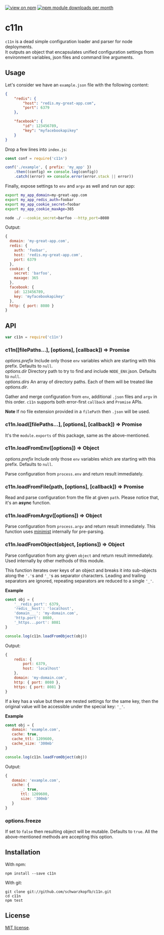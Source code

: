 [![view on npm](http://img.shields.io/npm/v/c11n.svg)](https://www.npmjs.com/package/c11n)
[![npm module downloads per month](http://img.shields.io/npm/dm/c11n.svg)](https://www.npmjs.com/package/c11n)

# c11n

`c11n` is a dead simple configuration loader and parser for node deployments.  
It outputs an object that encapsulates unified configuration settings from 
environment variables, json files and command line arguments.

## Usage

Let's consider we have an `example.json` file with the following content:

```json
{
    "redis": { 
        "host": "redis.my-great-app.com",
        "port": 6379
    },

    "facebook": {
        "id": 123456789,
        "key": "myfacebookapikey"
    } 
}
```

Drop a few lines into `index.js`:

```js
const conf = require('c11n')

conf('./example', { prefix: 'my_app' })
    .then((config) => console.log(config))
    .catch((error) => console.error(error.stack || error))
```

Finally, expose settings to `env` and `argv` as well and run our app:

```bash
export my_app_domain=my-great-app.com
export my_app_redis_auth=foobar
export my_app_cookie_secret=foobar
export my_app_cookie_maxAge=365

node ./ --cookie_secret=barfoo --http_port=8080
```

Output:

```js
{ 
  domain: 'my-great-app.com',
  redis: { 
    auth: 'foobar', 
    host: 'redis.my-great-app.com', 
    port: 6379 
  },
  cookie: { 
    secret: 'barfoo', 
    maxage: 365 
  },
  facebook: { 
    id: 123456789, 
    key: 'myfacebookapikey' 
  },
  http: { port: 8080 } 
}

```

## API

```js
var c11n = require('c11n')
```

### c11n([filePaths...], [options], [callback]) ⇒ Promise

_options.prefix_ Include only those `env` variables which are starting with this prefix. Defaults to `null`.<br> 
_options.dir_ Directory path to try to find and include `NODE_ENV`.json. Defaults to `null`.<br>
_options.dirs_ An array of directory paths. Each of them will be treated like _options.dir_.

Gather and merge configuration from `env`, additional `.json` files and `argv` in this order. 
`c11n` supports both error-first `callback` and `Promise` APIs.

**Note** If no file extension provided in a `filePath` then `.json` will be used.

### c11n.load([filePaths...], [options], [callback]) ⇒ Promise

It's the `module.exports` of this package, same as the above-mentioned.

### c11n.loadFromEnv([options]) ⇒ Object

_options.prefix_ Include only those `env` variables which are starting with this prefix. Defaults to `null`. 

Parse configuration from `process.env` and return result immediately.

### c11n.loadFromFile(path, [options], [callback]) ⇒ Promise

Read and parse configuration from the file at given `path`. 
Please notice that, it's an **async** function.   

### c11n.loadFromArgv([options]) ⇒ Object

Parse configuration from `process.argv` and return result immediately.
This function uses [minimist](https://www.npmjs.com/package/minimist) internally for pre-parsing.

### c11n.loadFromObject(object, [options]) ⇒ Object

Parse configuration from any given `object` and return result immediately. 
Used internally by other methods of this module.

This function iterates over keys of an object and breaks it into sub-objects along the `'.'`s and `'_'`s as separator characters.
Leading and trailing separators are ignored, repeating separators are reduced to a single `'_'`. 
    
**Example**
```js
const obj = {
    '__redis_port': 6379,
    'redis__host': 'localhost',
    'domain___': 'my-domain.com',
    'http.port': 8080,
    '_https...port': 8081
}

console.log(c11n.loadFromObject(obj))
```
Output:
```js
{
    redis: {
        port: 6379,
        host: 'localhost'
    },
    domain: 'my-domain.com',
    http: { port: 8080 },
    https: { port: 8081 }
}
```

If a key has a value but there are nested settings for the same key, then the original value will be accessible under the special key: `'_'`.
 
**Example**
```js
const obj = {
   domain: 'example.com',
   cache: true,
   cache_ttl: 1209600,
   cache_size: '300mb'
}

console.log(c11n.loadFromObject(obj))
```
Output:
```js
{
   domain: 'example.com',
   cache: {
       _: true,
       ttl: 1209600,
       size: '300mb'
   }
}
```

### options.freeze

If set to `false` then resulting object will be mutable. Defaults to `true`. 
All the above-mentioned methods are accepting this option. 

## Installation

With npm:

    npm install --save c11n
    
With git:
    
    git clone git://github.com/schwarzkopfb/c11n.git
    cd c11n
    npm test

## License

[MIT license](https://github.com/schwarzkopfb/c11n/blob/master/LICENSE).
